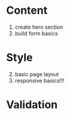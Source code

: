 # Content
1. create hero section
2. build form basics



# Style
<!-- 1. get the background stuff layered  -->
2. basic page layout
3. responsive basics!!!



# Validation


